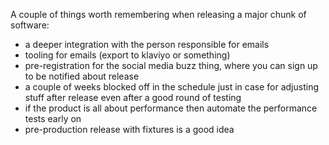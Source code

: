 A couple of things worth remembering when releasing a major chunk of software:

 - a deeper integration with the person responsible for emails
 - tooling for emails (export to klaviyo or something)
 - pre-registration for the social media buzz thing, where you can sign up to be notified about release
 - a couple of weeks blocked off in the schedule just in case for adjusting stuff after release even after a good round of testing
 - if the product is all about performance then automate the performance tests early on
 - pre-production release with fixtures is a good idea

